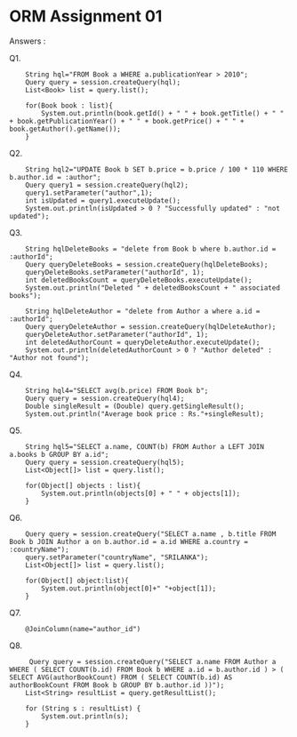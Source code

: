 
# ORM Assignment 01

Answers : 

Q1. 
    
 
        String hql="FROM Book a WHERE a.publicationYear > 2010";
        Query query = session.createQuery(hql);
        List<Book> list = query.list();

        for(Book book : list){
            System.out.println(book.getId() + " " + book.getTitle() + " " + book.getPublicationYear() + " " + book.getPrice() + " " + book.getAuthor().getName());
        }

Q2.

        String hql2="UPDATE Book b SET b.price = b.price / 100 * 110 WHERE b.author.id = :author";
        Query query1 = session.createQuery(hql2);
        query1.setParameter("author",1);
        int isUpdated = query1.executeUpdate();
        System.out.println(isUpdated > 0 ? "Successfully updated" : "not updated");


Q3. 


        String hqlDeleteBooks = "delete from Book b where b.author.id = :authorId";
        Query queryDeleteBooks = session.createQuery(hqlDeleteBooks);
        queryDeleteBooks.setParameter("authorId", 1);
        int deletedBooksCount = queryDeleteBooks.executeUpdate();
        System.out.println("Deleted " + deletedBooksCount + " associated books");

        String hqlDeleteAuthor = "delete from Author a where a.id = :authorId";
        Query queryDeleteAuthor = session.createQuery(hqlDeleteAuthor);
        queryDeleteAuthor.setParameter("authorId", 1);
        int deletedAuthorCount = queryDeleteAuthor.executeUpdate();
        System.out.println(deletedAuthorCount > 0 ? "Author deleted" : "Author not found");



Q4.

        String hql4="SELECT avg(b.price) FROM Book b";
        Query query = session.createQuery(hql4);
        Double singleResult = (Double) query.getSingleResult();
        System.out.println("Average book price : Rs."+singleResult);

Q5. 

        String hql5="SELECT a.name, COUNT(b) FROM Author a LEFT JOIN a.books b GROUP BY a.id";
        Query query = session.createQuery(hql5);
        List<Object[]> list = query.list();

        for(Object[] objects : list){
            System.out.println(objects[0] + " " + objects[1]);
        }

Q6. 

        Query query = session.createQuery("SELECT a.name , b.title FROM Book b JOIN Author a on b.author.id = a.id WHERE a.country = :countryName");
        query.setParameter("countryName", "SRILANKA");
        List<Object[]> list = query.list();

        for(Object[] object:list){
            System.out.println(object[0]+" "+object[1]);
        }

Q7.

        @JoinColumn(name="author_id")
Q8. 

         Query query = session.createQuery("SELECT a.name FROM Author a WHERE ( SELECT COUNT(b.id) FROM Book b WHERE a.id = b.author.id ) > ( SELECT AVG(authorBookCount) FROM ( SELECT COUNT(b.id) AS authorBookCount FROM Book b GROUP BY b.author.id ))");
        List<String> resultList = query.getResultList();

        for (String s : resultList) {
            System.out.println(s);
        }


